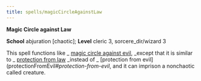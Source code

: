 ```yaml
---
title: spells/magicCircleAgainstLaw
---
```

 **Magic Circle against Law**

**School** abjuration [chaotic]; **Level** cleric 3, sorcere_dir/wizard 3

This spell functions like _ [magic circle against evil](magicCircleAgainstEvil#_magic-circle-against-evil), _except that it is similar to _ [protection from law](protectionFromLaw#_protection-from-law) _instead of _ [protection from evil](protectionFromEvil#_protection-from-evil_, and it can imprison a nonchaotic called creature.

